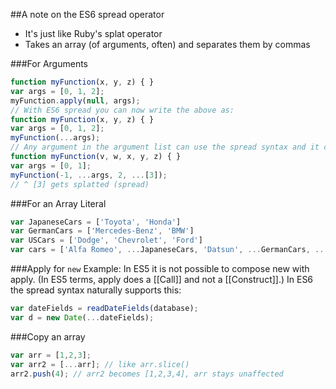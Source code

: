 ##A note on the ES6 spread operator
* It's just like Ruby's splat operator
* Takes an array (of arguments, often) and separates them by commas


###For Arguments
```javascript
function myFunction(x, y, z) { }
var args = [0, 1, 2];
myFunction.apply(null, args);
// With ES6 spread you can now write the above as:
function myFunction(x, y, z) { }
var args = [0, 1, 2];
myFunction(...args);
// Any argument in the argument list can use the spread syntax and it can be used multiple times.
function myFunction(v, w, x, y, z) { }
var args = [0, 1];
myFunction(-1, ...args, 2, ...[3]);
// ^ [3] gets splatted (spread)
```

###For an Array Literal
```javascript
var JapaneseCars = ['Toyota', 'Honda']
var GermanCars = ['Mercedes-Benz', 'BMW']
var USCars = ['Dodge', 'Chevrolet', 'Ford']
var cars = ['Alfa Romeo', ...JapaneseCars, 'Datsun', ...GermanCars, ...USCars]
```

###Apply for `new`
Example: In ES5 it is not possible to compose new with apply. (In ES5 terms, apply does a [[Call]] and not a [[Construct]].) In ES6 the spread syntax naturally supports this:
```javascript
var dateFields = readDateFields(database);
var d = new Date(...dateFields);
```

###Copy an array
```javascript
var arr = [1,2,3];
var arr2 = [...arr]; // like arr.slice()
arr2.push(4); // arr2 becomes [1,2,3,4], arr stays unaffected
```
